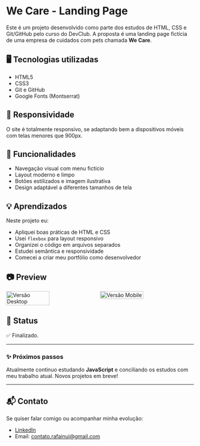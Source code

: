 # We Care - Landing Page

Este é um projeto desenvolvido como parte dos estudos de HTML, CSS e Git/GitHub pelo curso do DevClub. A proposta é uma landing page fictícia de uma empresa de cuidados com pets chamada **We Care**.

## 🖥️ Tecnologias utilizadas

- HTML5
- CSS3
- Git e GitHub
- Google Fonts (Montserrat)

## 📱 Responsividade

O site é totalmente responsivo, se adaptando bem a dispositivos móveis com telas menores que 900px.

## 🎯 Funcionalidades

- Navegação visual com menu fictício
- Layout moderno e limpo
- Botões estilizados e imagem ilustrativa
- Design adaptável a diferentes tamanhos de tela

## 💡 Aprendizados

Neste projeto eu:

- Apliquei boas práticas de HTML e CSS
- Usei `flexbox` para layout responsivo
- Organizei o código em arquivos separados
- Estudei semântica e responsividade
- Comecei a criar meu portfólio como desenvolvedor

## 📷 Preview

<div style="display: flex; gap: 10px;">
  <img src="./IMAGEMDOPROJETOFULL.png" alt="Versão Desktop" width="48%">
  <img src="./IMAGEMDOPROJETORESPONSIVA.png" alt="Versão Mobile" width="48%">
</div>

## 📌 Status

✅ Finalizado.

---

### ✨ Próximos passos

Atualmente continuo estudando **JavaScript** e conciliando os estudos com meu trabalho atual. Novos projetos em breve!

---

## 📬 Contato

Se quiser falar comigo ou acompanhar minha evolução:

- [LinkedIn](https://www.linkedin.com/in/rafael-inui/)
- Email: contato.rafainui@gmail.com
